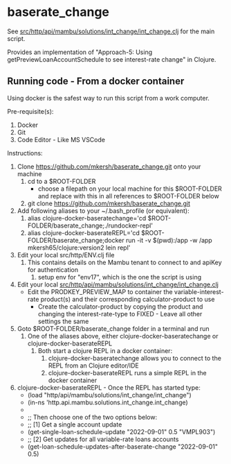 # baserate_change

See [src/http/api/mambu/solutions/int_change/int_change.clj](https://github.com/mkersh/baserate_change/blob/main/src/http/api/mambu/solutions/int_change/int_change.clj) for the main script.

Provides an implementation of "Approach-5: Using getPreviewLoanAccountSchedule to see interest-rate change" in Clojure.


## Running code - From a docker container

Using docker is the safest way to run this script from a work computer.

Pre-requisite(s):
1. Docker
1. Git
1. Code Editor - Like MS VSCode


Instructions:
1. Clone https://github.com/mkersh/baserate_change.git onto your machine
    1. cd to a $ROOT-FOLDER 
        * choose a filepath on your local machine for this $ROOT-FOLDER and replace with this in all references to $ROOT-FOLDER below
    1. git clone https://github.com/mkersh/baserate_change.git
1. Add following aliases to your ~/.bash_profile (or equivalent):
    1. alias clojure-docker-baseratechange='cd $ROOT-FOLDER/baserate_change;./rundocker-repl'
    1. alias clojure-docker-baserateREPL='cd $ROOT-FOLDER/baserate_change;docker run -it -v $(pwd):/app -w /app mkersh65/clojure:version2 lein repl'
1. Edit your local src/http/ENV.clj file
    1. This contains details on the Mambu tenant to connect to and apiKey for authentication
        1. setup env for "env17", which is the one the script is using
1. Edit your local [src/http/api/mambu/solutions/int_change/int_change.clj](https://github.com/mkersh/baserate_change/blob/main/src/http/api/mambu/solutions/int_change/int_change.clj)
    * Edit the PRODKEY_PREVIEW_MAP to container the variable-interest-rate product(s) and their corresponding calculator-product to use
        * Create the calculator-product by copying the product and changing the interest-rate-type to FIXED - Leave all other settings the same
1. Goto $ROOT-FOLDER/baserate_change folder in a terminal and run
    1. One of the aliases above, either clojure-docker-baseratechange or clojure-docker-baserateREPL
        1. Both start a clojure REPL in a docker container:
            1. clojure-docker-baseratechange allows you to connect to the REPL from an Clojure editor/IDE
            1. clojure-docker-baserateREPL runs a simple REPL in the docker container
1. clojure-docker-baserateREPL - Once the REPL has started type:
    * (load "http/api/mambu/solutions/int_change/int_change")
    * (in-ns 'http.api.mambu.solutions.int_change.int_change)
    * 
    * ;; Then choose one of the two options below:
    * ;; [1] Get a single account update
    * (get-single-loan-schedule-update "2022-09-01" 0.5 "VMPL903")
    * ;; [2] Get updates for all variable-rate loans accounts
    * (get-loan-schedule-updates-after-baserate-change "2022-09-01" 0.5)




